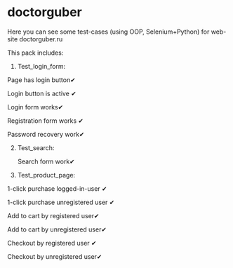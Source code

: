 # doctorguber
Here you can see some test-cases (using OOP, Selenium+Python) for web-site doctorguber.ru

This pack includes:

1) Test_login_form:

  Page has login button✔
  
  Login button is active ✔
  
  Login form works✔
  
  Registration form works ✔
  
  Password recovery work✔
  
2) Test_search:

   Search form work✔
  
3) Test_product_page:

  1-click purchase logged-in-user ✔
  
  1-click purchase unregistered user ✔
  
  Add to cart by registered user✔
  
  Add to cart by unregistered user✔
  
  Checkout by registered user ✔
  
  Checkout by unregistered user✔
  
